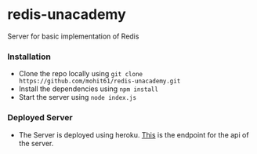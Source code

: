 # redis-unacademy
Server for basic implementation of Redis

### Installation 

- Clone the repo locally using `git clone https://github.com/mohit61/redis-unacademy.git`
- Install the dependencies using `npm install`
- Start the server using  `node index.js`

### Deployed Server 

- The Server is deployed using heroku. [This](https://redis-unacademy.herokuapp.com/) is the endpoint for the api of the server.

